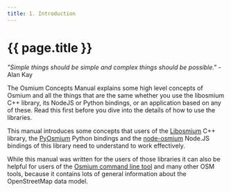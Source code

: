 ```yaml
---
title: 1. Introduction
---
```


# {{ page.title }}

*"Simple things should be simple and complex things should be possible."* - Alan Kay

The Osmium Concepts Manual explains some high level concepts of Osmium and all the things that are the same whether you use the libosmium C++ library, its NodeJS or Python bindings, or an application based on any of these. Read this first before you dive into the details of how to use the libraries.

This manual introduces some concepts that users of the
[Libosmium](http://osmcode.org/libosmium/) C++ library, the
[PyOsmium](http://osmcode.org/pyosmium/) Python bindings and the
[node-osmium](http://osmcode.org/node-osmium/) Node.JS bindings of this library
need to understand to work effectively.

While this manual was written for the users of those libraries it can also be
helpful for users of the [Osmium command line tool](http://osmcode.org/osmium-tool/)
and many other OSM tools, because it contains lots of general information about
the OpenStreetMap data model.

